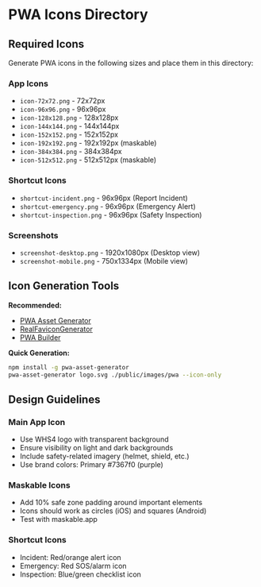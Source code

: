 # PWA Icons Directory

## Required Icons

Generate PWA icons in the following sizes and place them in this directory:

### App Icons
- `icon-72x72.png` - 72x72px
- `icon-96x96.png` - 96x96px
- `icon-128x128.png` - 128x128px
- `icon-144x144.png` - 144x144px
- `icon-152x152.png` - 152x152px
- `icon-192x192.png` - 192x192px (maskable)
- `icon-384x384.png` - 384x384px
- `icon-512x512.png` - 512x512px (maskable)

### Shortcut Icons
- `shortcut-incident.png` - 96x96px (Report Incident)
- `shortcut-emergency.png` - 96x96px (Emergency Alert)
- `shortcut-inspection.png` - 96x96px (Safety Inspection)

### Screenshots
- `screenshot-desktop.png` - 1920x1080px (Desktop view)
- `screenshot-mobile.png` - 750x1334px (Mobile view)

## Icon Generation Tools

**Recommended:**
- [PWA Asset Generator](https://github.com/elegantapp/pwa-asset-generator)
- [RealFaviconGenerator](https://realfavicongenerator.net/)
- [PWA Builder](https://www.pwabuilder.com/imageGenerator)

**Quick Generation:**
```bash
npm install -g pwa-asset-generator
pwa-asset-generator logo.svg ./public/images/pwa --icon-only
```

## Design Guidelines

### Main App Icon
- Use WHS4 logo with transparent background
- Ensure visibility on light and dark backgrounds
- Include safety-related imagery (helmet, shield, etc.)
- Use brand colors: Primary #7367f0 (purple)

### Maskable Icons
- Add 10% safe zone padding around important elements
- Icons should work as circles (iOS) and squares (Android)
- Test with maskable.app

### Shortcut Icons
- Incident: Red/orange alert icon
- Emergency: Red SOS/alarm icon
- Inspection: Blue/green checklist icon
